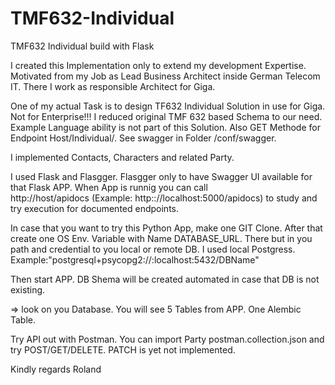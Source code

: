 # TMF632-Individual
TMF632 Individual build with Flask

I created this Implementation only to extend my development Expertise.
Motivated from my Job as Lead Business Architect inside German Telecom IT. There I work as responsible Architect for Giga.

One of my actual Task is to design TF632 Individual Solution in use for Giga. Not for Enterprise!!!
I reduced original TMF 632 based Schema to our need. Example Language ability is not part of this Solution. Also GET Methode for Endpoint Host/Individual/. 
See swagger in Folder /conf/swagger.

I implemented Contacts, Characters and related Party. 

I used Flask and Flasgger. Flasgger only to have Swagger UI available for that Flask APP. When App is runnig you can call  
http://host/apidocs (Example: http:://localhost:5000/apidocs) to study and try execution for documented endpoints.

In case that you want to try this Python App, make one GIT Clone. After that create one OS Env. Variable with Name DATABASE_URL.
There but in you path and credential to you local or remote DB.
I used local Postgress. Example:"postgresql+psycopg2://<Username>:<Password>localhost:5432/DBName"

Then start APP. DB Shema will be created automated in case that DB is not existing.

=> look on you Database. You will see 5 Tables from APP. One Alembic Table.

Try API out with  Postman. You can import Party postman.collection.json and try POST/GET/DELETE.
PATCH is yet not implemented.

Kindly regards Roland
